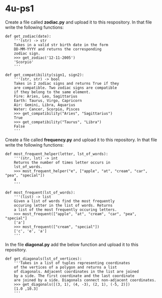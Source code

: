 # 4u-ps1

Create a file called **zodiac.py** and upload it to this respository. In that file write the following functions:

```
def get_zodiac(date):
    '''(str) -> str
    Takes in a valid str birth date in the form 
    DD-MM-YYYY and returns the corresponding
    zodiac sign.
    >>> get_zodiac('12-11-2005')
    'Scorpio'
    '''
```

```
def get_compatibility(sign1, sign2):
    '''(str, str) -> bool
    Takes in 2 zodiac signs and returns True if they
    are compatible. Two zodiac signs are compatible
    if they belong to the same element.
    Fire: Aries, Leo, Sagittarius
    Earth: Taurus, Virgo, Capricorn
    Air: Gemini, Libra, Aquarius
    Water: Cancer, Scorpio, Pisces
    >>> get_compatibility("Aries", "Sagittarius")
    True
    >>> get_compatibility("Taurus", "Libra")
    False
    '''
```

Create a file called **frequency.py** and upload it to this repository. In that file write the following functions:

```
def most_frequent_helper(letter, lst_of_words):
    '''(str, lst) -> int
    Returns the number of times letter occurs in 
    lst_of_words.
    >>> most_frequent_helper("e", ["apple", "at", "cream", "car", "pea", "special"])
    4
    '''
```

```
def most_frequent(lst_of_words):
    '''(list) -> list
    Given a list of words find the most frequently 
    occuring letter in the list of words. Returns
    a list of the most frequently occuring letters.
    >>> most_frequent(["apple", "at", "cream", "car", "pea", "special"]
    ['a']
    >>> most_frequent(["cream", "special"])
    ['c', 'e', 'a']
    '''
```

In the file **diagonal.py** add the below function and upload it to this repository.

```
def get_diagonals(lst_of_vertices):
    '''Takes in a list of tuples representing coordinates
    of the vertices of a polygon and returns a list
    of diagonals. Adjacent coordinates in the list are joined
    by a side. The first coordinate and the last coordinate
    are joined by a side. Diagonals connect non-adjacent coordinates.
    >>> get_diagonals([(3, 1), (4, -3), (2, 1), (-5, 2)])
    [1.0 ,10.3]
    '''
```
